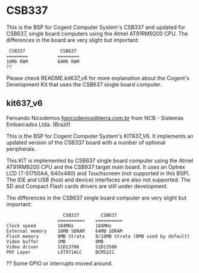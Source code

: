 CSB337
======
This is the BSP for Cogent Computer System's CSB337 and updated 
for CSB637, single board computers using the Atmel AT91RM9200 CPU.
The differences in the board are very slight but important:

```
 CSB337             CSB637
========           ========
16Mb RAM           64Mb RAM
??
```

Please check README.kit637_v6 for more explanation about the Cogent's
Development Kit that uses the CSB637 single board computer.


kit637_v6
---------
Fernando Nicodemos <fgnicodemos@terra.com.br>
from NCB - Sistemas Embarcados Ltda. (Brazil)

This is the BSP for Cogent Computer System's KIT637_V6. It implements an 
updated version of the CSB337 board with a number of optional peripherals.

This KIT is implemented by CSB637 single board computer using the 
Atmel AT91RM9200 CPU and the CSB937 target main board. It uses an 
Optrex LCD (T-51750AA, 640x480) and Touchscreen (not supported in this
BSP). The IDE and USB (host and device) interfaces are also not supported.
The SD and Compact Flash cards drivers are still under development. 

The differences in the CSB637 single board computer are very slight but 
important:

``` 
                     CSB337        CSB637
                   ==========    ==========
Clock speed        184MHz        184MHz
External memory    16MB SDRAM    64MB SDRAM
Flash memory       8MB Strata    8/16MB Strata (8MB used by default)
Video buffer       1MB           8MB
Video driver       S1D13706      S1D13506
PHY Layer          LXT971ALC     BCM5221
```

?? Some GPIO or interrupts moved around.

